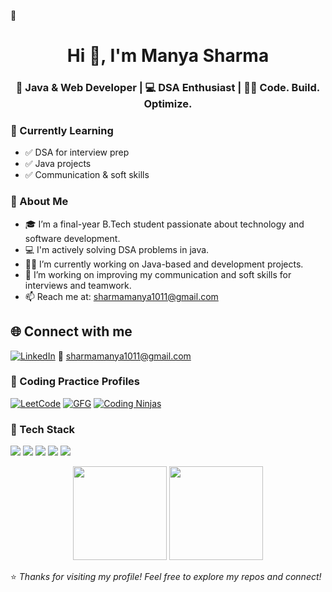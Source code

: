 👋<h1 align="center">Hi 👋, I'm Manya Sharma</h1>
<h3 align="center">🚀 Java & Web Developer | 💻 DSA Enthusiast | 👨‍💻 Code. Build. Optimize.</h3>



### 🧠 Currently Learning

- ✅ DSA for interview prep
- ✅ Java projects
- ✅ Communication & soft skills



### 💫 About Me

- 🎓 I’m a final-year B.Tech student passionate about technology and software development.
- 💻 I'm actively solving DSA problems in java. 
- 👨‍💻 I’m currently working on Java-based and development projects.
- 📢 I’m working on improving my communication and soft skills for interviews and teamwork.
- 📫 Reach me at: sharmamanya1011@gmail.com



## 🌐 Connect with me

[![LinkedIn](https://img.shields.io/badge/LinkedIn-blue?style=for-the-badge&logo=linkedin)](https://www.linkedin.com/in/manya-sharma-9502552a5//)
📧 [sharmamanya1011@gmail.com](mailto:sharmamanya1011@gmail.com)  


### 📘 Coding Practice Profiles    

[![LeetCode](https://img.shields.io/badge/LeetCode-FFA116?style=for-the-badge&logo=LeetCode&logoColor=black)](https://leetcode.com/u/manyasharma10//)
[![GFG](https://img.shields.io/badge/GeeksforGeeks-2F8D46?style=for-the-badge&logo=GeeksforGeeks&logoColor=white)](https://www.geeksforgeeks.org/user/aynamn8qt//)
[![Coding Ninjas](https://img.shields.io/badge/Coding%20Ninjas-orange?style=for-the-badge)](https://www.naukri.com/code360/profile/10311a7d-eba1-46b8-8f95-c63933c40376)


### 🔧 Tech Stack

<p>
  <img src="https://img.shields.io/badge/Java-007396?style=for-the-badge&logo=java&logoColor=white"/>
  <img src="https://img.shields.io/badge/HTML-E34F26?style=for-the-badge&logo=html5&logoColor=white"/>
  <img src="https://img.shields.io/badge/CSS-1572B6?style=for-the-badge&logo=css3&logoColor=white"/>
  <img src="https://img.shields.io/badge/JavaScript-F7DF1E?style=for-the-badge&logo=javascript&logoColor=black"/>
  <img src="https://img.shields.io/badge/Git-F05032?style=for-the-badge&logo=git&logoColor=white"/>
</p>



<p align="center">
  <img src="https://github-readme-stats.vercel.app/api?username=manya10-sharma&show_icons=true&theme=github_dark" height="150"/>
  <img src="https://github-readme-streak-stats.herokuapp.com?user=manya10-sharma&theme=dark&hide_border=false" height="150"/>
</p>



⭐️ *Thanks for visiting my profile! Feel free to explore my repos and connect!*
